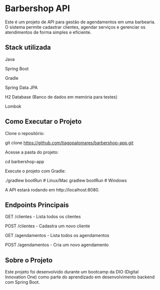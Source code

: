 
# Barbershop API

Este é um projeto de API para gestão de agendamentos em uma barbearia. O sistema permite cadastrar clientes, agendar serviços e gerenciar os atendimentos de forma simples e eficiente.
## Stack utilizada

Java

Spring Boot

Gradle

Spring Data JPA

H2 Database (Banco de dados em memória para testes)

Lombok
## Como Executar o Projeto

Clone o repositório:

git clone https://github.com/tiagopalomares/barbershop-app.git

Acesse a pasta do projeto:

cd barbershop-app

Execute o projeto com Gradle:

./gradlew bootRun  # Linux/Mac
gradlew bootRun  # Windows

A API estará rodando em http://localhost:8080.
## Endpoints Principais

GET /clientes - Lista todos os clientes

POST /clientes - Cadastra um novo cliente

GET /agendamentos - Lista todos os agendamentos

POST /agendamentos - Cria um novo agendamento
## Sobre o Projeto

Este projeto foi desenvolvido durante um bootcamp da DIO (Digital Innovation One) como parte do aprendizado em desenvolvimento backend com Spring Boot.
